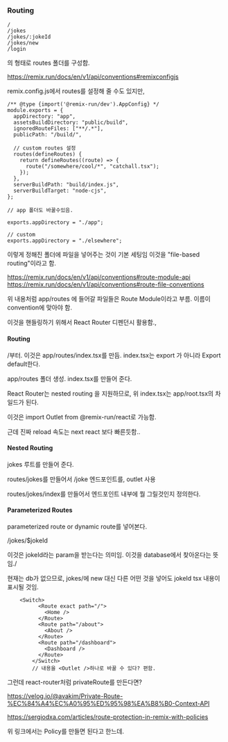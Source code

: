 ### Routing

```
/
/jokes
/jokes/:jokeId
/jokes/new
/login
```

의 형태로 routes 폴더를 구성함.

https://remix.run/docs/en/v1/api/conventions#remixconfigjs

remix.config.js에서 routes를 설정해 줄 수도 있지만,

```
/** @type {import('@remix-run/dev').AppConfig} */
module.exports = {
  appDirectory: "app",
  assetsBuildDirectory: "public/build",
  ignoredRouteFiles: ["**/.*"],
  publicPath: "/build/",

  // custom routes 설정
  routes(defineRoutes) {
    return defineRoutes((route) => {
      route("/somewhere/cool/*", "catchall.tsx");
    });
  },
  serverBuildPath: "build/index.js",
  serverBuildTarget: "node-cjs",
};

// app 폴더도 바꿀수있음.

exports.appDirectory = "./app";

// custom
exports.appDirectory = "./elsewhere";
```

이렇게 정해진 폴더에 파일을 넣어주는 것이 기본 세팅임 이것을 "file-based routing"이라고 함.

https://remix.run/docs/en/v1/api/conventions#route-module-api
https://remix.run/docs/en/v1/api/conventions#route-file-conventions

위 내용처럼 app/routes 에 들어갈 파일들은 Route Module이라고 부름. 이름이 convention에 맞아야 함.

이것을 핸들링하기 위해서 React Router 디펜던시 활용함.,

#### Routing

/부터. 이것은 app/routes/index.tsx를 만듬. index.tsx는 export 가 아니라 Export default한다.

app/routes 폴더 생성. index.tsx를 만들어 준다.

React Router는 nested routing 을 지원하므로, 위 index.tsx는 app/root.tsx의 차일드가 된다.

이것은 import Outlet from @remix-run/react로 가능함.

근데 진짜 reload 속도는 next react 보다 빠른듯함..

#### Nested Routing

jokes 루트를 만들어 준다.

routes/jokes를 만들어서 /joke 엔드포인트를, outlet 사용

routes/jokes/index를 만들어서 엔드포인트 내부에 뭘 그릴것인지 정의한다.

#### Parameterized Routes

parameterized route or dynamic route를 넣어본다.

/jokes/$jokeId

이것은 jokeId라는 param을 받는다는 의미임. 이것을 database에서 찾아온다는 뜻임./

현재는 db가 없으므로, jokes/에 new 대신 다른 어떤 것을 넣어도 jokeId tsx 내용이 표시될 것임.

```
    <Switch>
          <Route exact path="/">
            <Home />
          </Route>
          <Route path="/about">
            <About />
          </Route>
          <Route path="/dashboard">
            <Dashboard />
          </Route>
        </Switch>
        // 내용을 <Outlet />하나로 바꿀 수 있다? 편함.
```

그런데 react-router처럼 privateRoute를 만든다면?

https://velog.io/@avakim/Private-Route-%EC%84%A4%EC%A0%95%ED%95%98%EA%B8%B0-Context-API

https://sergiodxa.com/articles/route-protection-in-remix-with-policies

위 링크에서는 Policy를 만들면 된다고 한느데.
